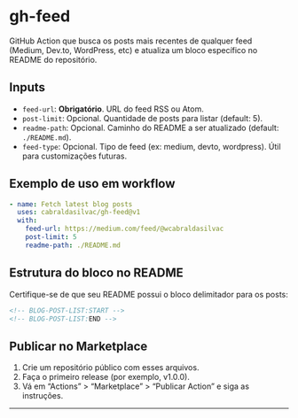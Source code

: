 # gh-feed

GitHub Action que busca os posts mais recentes de qualquer feed (Medium, Dev.to, WordPress, etc) e atualiza um bloco específico no README do repositório.

## Inputs

- `feed-url`: **Obrigatório**. URL do feed RSS ou Atom.
- `post-limit`: Opcional. Quantidade de posts para listar (default: 5).
- `readme-path`: Opcional. Caminho do README a ser atualizado (default: `./README.md`).
- `feed-type`: Opcional. Tipo de feed (ex: medium, devto, wordpress). Útil para customizações futuras.

## Exemplo de uso em workflow

```yaml
- name: Fetch latest blog posts
  uses: cabraldasilvac/gh-feed@v1
  with:
    feed-url: https://medium.com/feed/@wcabraldasilvac
    post-limit: 5
    readme-path: ./README.md
```

## Estrutura do bloco no README

Certifique-se de que seu README possui o bloco delimitador para os posts:

```markdown
<!-- BLOG-POST-LIST:START -->
<!-- BLOG-POST-LIST:END -->
```

## Publicar no Marketplace

1. Crie um repositório público com esses arquivos.
2. Faça o primeiro release (por exemplo, v1.0.0).
3. Vá em “Actions” > “Marketplace” > “Publicar Action” e siga as instruções.

---
